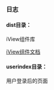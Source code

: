 ### 日志

#### dist目录：
 iView组件库
 
 [iView组件文档](https://weapp.iviewui.com/docs/guide/start)

#### userindex目录：
 用户登录后的页面

 
 
